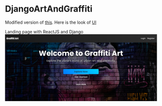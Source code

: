# DjangoArtAndGraffiti

Modified version of <a href="https://github.com/WabukoWabuko/Art_Advert_Website">this</a>. Here is the look of <a href="https://wabukowabuko.github.io/Art_Advert_Website/">UI</a>

Landing page with ReactJS and Django
<img src="Project/Screenshot at 2025-02-28 11-24-07.png" alt="Landing Page">
